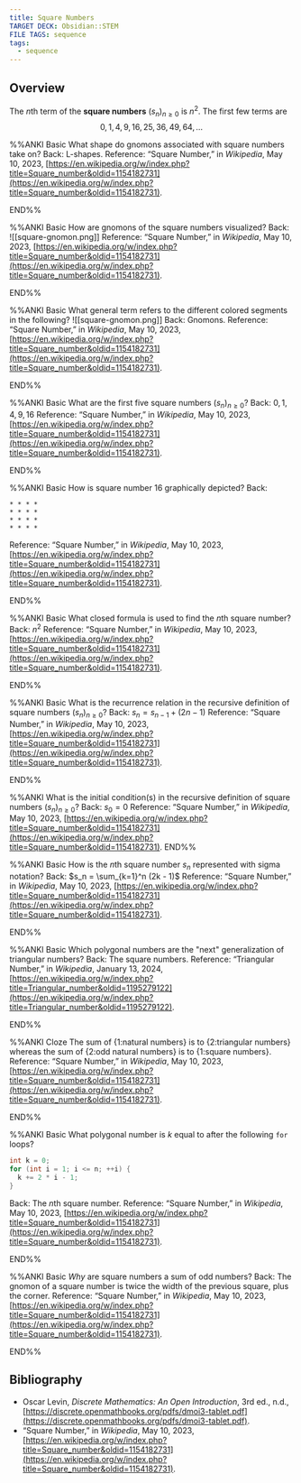 ```yaml
---
title: Square Numbers
TARGET DECK: Obsidian::STEM
FILE TAGS: sequence
tags:
  - sequence
---
```


## Overview

The $n$th term of the **square numbers** $(s_n)_{n \geq 0}$ is $n^2$. The first few terms are $$0, 1, 4, 9, 16, 25, 36, 49, 64, \ldots$$

%%ANKI
Basic
What shape do gnomons associated with square numbers take on?
Back: L-shapes.
Reference: “Square Number,” in _Wikipedia_, May 10, 2023, [https://en.wikipedia.org/w/index.php?title=Square_number&oldid=1154182731](https://en.wikipedia.org/w/index.php?title=Square_number&oldid=1154182731).
<!--ID: 1709422558613-->
END%%

%%ANKI
Basic
How are gnomons of the square numbers visualized?
Back:
![[square-gnomon.png]]
Reference: “Square Number,” in _Wikipedia_, May 10, 2023, [https://en.wikipedia.org/w/index.php?title=Square_number&oldid=1154182731](https://en.wikipedia.org/w/index.php?title=Square_number&oldid=1154182731).
<!--ID: 1709422558619-->
END%%

%%ANKI
Basic
What general term refers to the different colored segments in the following?
![[square-gnomon.png]]
Back: Gnomons.
Reference: “Square Number,” in _Wikipedia_, May 10, 2023, [https://en.wikipedia.org/w/index.php?title=Square_number&oldid=1154182731](https://en.wikipedia.org/w/index.php?title=Square_number&oldid=1154182731).
<!--ID: 1709422558622-->
END%%

%%ANKI
Basic
What are the first five square numbers $(s_n)_{n \geq 0}$?
Back: $0, 1, 4, 9, 16$
Reference: “Square Number,” in _Wikipedia_, May 10, 2023, [https://en.wikipedia.org/w/index.php?title=Square_number&oldid=1154182731](https://en.wikipedia.org/w/index.php?title=Square_number&oldid=1154182731).
<!--ID: 1709422558625-->
END%%

%%ANKI
Basic
How is square number $16$ graphically depicted?
Back:
```
* * * *
* * * *
* * * *
* * * *
```
Reference: “Square Number,” in _Wikipedia_, May 10, 2023, [https://en.wikipedia.org/w/index.php?title=Square_number&oldid=1154182731](https://en.wikipedia.org/w/index.php?title=Square_number&oldid=1154182731).
<!--ID: 1709422558628-->
END%%

%%ANKI
Basic
What closed formula is used to find the $n$th square number?
Back: $n^2$
Reference: “Square Number,” in _Wikipedia_, May 10, 2023, [https://en.wikipedia.org/w/index.php?title=Square_number&oldid=1154182731](https://en.wikipedia.org/w/index.php?title=Square_number&oldid=1154182731).
<!--ID: 1709422558631-->
END%%

%%ANKI
Basic
What is the recurrence relation in the recursive definition of square numbers $(s_n)_{n \geq 0}$?
Back: $s_n = s_{n-1} + (2n - 1)$
Reference: “Square Number,” in _Wikipedia_, May 10, 2023, [https://en.wikipedia.org/w/index.php?title=Square_number&oldid=1154182731](https://en.wikipedia.org/w/index.php?title=Square_number&oldid=1154182731).
<!--ID: 1709422558634-->
END%%

%%ANKI
What is the initial condition(s) in the recursive definition of square numbers $(s_n)_{n \geq 0}$?
Back: $s_0 = 0$
Reference: “Square Number,” in _Wikipedia_, May 10, 2023, [https://en.wikipedia.org/w/index.php?title=Square_number&oldid=1154182731](https://en.wikipedia.org/w/index.php?title=Square_number&oldid=1154182731).
END%%

%%ANKI
Basic
How is the $n$th square number $s_n$ represented with sigma notation?
Back: $s_n = \sum_{k=1}^n (2k - 1)$
Reference: “Square Number,” in _Wikipedia_, May 10, 2023, [https://en.wikipedia.org/w/index.php?title=Square_number&oldid=1154182731](https://en.wikipedia.org/w/index.php?title=Square_number&oldid=1154182731).
<!--ID: 1709422558638-->
END%%

%%ANKI
Basic
Which polygonal numbers are the "next" generalization of triangular numbers?
Back: The square numbers.
Reference: “Triangular Number,” in _Wikipedia_, January 13, 2024, [https://en.wikipedia.org/w/index.php?title=Triangular_number&oldid=1195279122](https://en.wikipedia.org/w/index.php?title=Triangular_number&oldid=1195279122).
<!--ID: 1709419325898-->
END%%

%%ANKI
Cloze
The sum of {1:natural numbers} is to {2:triangular numbers} whereas the sum of {2:odd natural numbers} is to {1:square numbers}.
Reference: “Square Number,” in _Wikipedia_, May 10, 2023, [https://en.wikipedia.org/w/index.php?title=Square_number&oldid=1154182731](https://en.wikipedia.org/w/index.php?title=Square_number&oldid=1154182731).
<!--ID: 1709422558641-->
END%%

%%ANKI
Basic
What polygonal number is $k$ equal to after the following `for` loops?
```c
int k = 0;
for (int i = 1; i <= n; ++i) {
  k += 2 * i - 1;
}
```
Back: The $n$th square number.
Reference: “Square Number,” in _Wikipedia_, May 10, 2023, [https://en.wikipedia.org/w/index.php?title=Square_number&oldid=1154182731](https://en.wikipedia.org/w/index.php?title=Square_number&oldid=1154182731).
<!--ID: 1709422558645-->
END%%

%%ANKI
Basic
*Why* are square numbers a sum of odd numbers?
Back: The gnomon of a square number is twice the width of the previous square, plus the corner.
Reference: “Square Number,” in _Wikipedia_, May 10, 2023, [https://en.wikipedia.org/w/index.php?title=Square_number&oldid=1154182731](https://en.wikipedia.org/w/index.php?title=Square_number&oldid=1154182731).
<!--ID: 1709422558648-->
END%%

## Bibliography

* Oscar Levin, *Discrete Mathematics: An Open Introduction*, 3rd ed., n.d., [https://discrete.openmathbooks.org/pdfs/dmoi3-tablet.pdf](https://discrete.openmathbooks.org/pdfs/dmoi3-tablet.pdf).
* “Square Number,” in _Wikipedia_, May 10, 2023, [https://en.wikipedia.org/w/index.php?title=Square_number&oldid=1154182731](https://en.wikipedia.org/w/index.php?title=Square_number&oldid=1154182731).